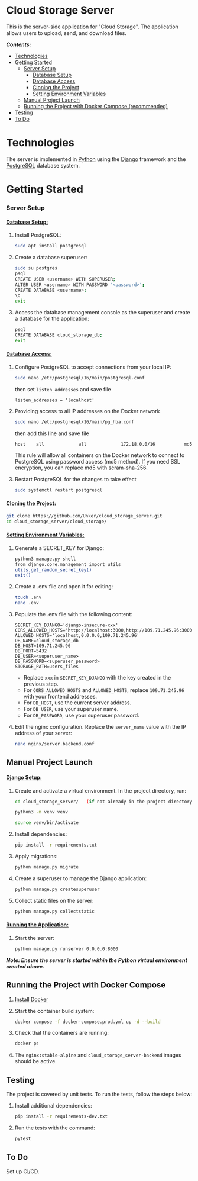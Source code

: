 Cloud Storage Server
===============

This is the server-side application for "Cloud Storage". The application allows users to upload, send, and download files.

***Contents:***

- [Technologies](#technologies)
- [Getting Started](#getting-started)
  - [Server Setup](#server-setup)
    - [Database Setup](#database-setup)
    - [Database Access](#database-access)
    - [Cloning the Project](#cloning-the-project)
    - [Setting Environment Variables](#setting-environment-variables)
  - [Manual Project Launch](#manual-project-launch)
  - [Running the Project with Docker Compose (recommended)](#run-with-docker)
- [Testing](#testing)
- [To Do](#to-do)

# Technologies <a name="technologies"></a>

The server is implemented in [Python](https://www.python.org/) using the [Django](https://www.djangoproject.com/) framework and the [PostgreSQL](https://www.postgresql.org/) database system.

# Getting Started <a name="getting-started"></a>

### Server Setup <a name="server-setup"></a>

#### <ins>Database Setup:</ins> <a name="database-setup"></a>
1. Install PostgreSQL:
    ```bash
    sudo apt install postgresql
    ```

1. Create a database superuser:
    ```bash
    sudo su postgres
    psql
    CREATE USER <username> WITH SUPERUSER;
    ALTER USER <username> WITH PASSWORD '<password>';
    CREATE DATABASE <username>;
    \q
    exit
    ```

1. Access the database management console as the superuser and create a database for the application:
    ```bash
    psql
    CREATE DATABASE cloud_storage_db;
    exit
    ```

#### <ins>Database Access:</ins> <a name="database-access"></a>
1. Configure PostgreSQL to accept connections from your local IP:
    ```bash
    sudo nano /etc/postgresql/16/main/postgresql.conf
    ```
    then set `listen_addresses` and save file
    ```
    listen_addresses = 'localhost'
    ```

1. Providing access to all IP addresses on the Docker network
    ```bash
    sudo nano /etc/postgresql/16/main/pg_hba.conf
    ```
    then add this line and save file
    ```
    host    all             all             172.18.0.0/16           md5
    ```
    This rule will allow all containers on the Docker network to connect to PostgreSQL using password access (md5 method). If you need SSL encryption, you can replace md5 with scram-sha-256.

1. Restart PostgreSQL for the changes to take effect
    ```bash
    sudo systemctl restart postgresql
    ```


#### <ins>Cloning the Project:</ins> <a name="cloning-the-project"></a>
```bash
git clone https://github.com/Unker/cloud_storage_server.git
cd cloud_storage_server/cloud_storage/
```

#### <ins>Setting Environment Variables:</ins> <a name="setting-environment-variables"></a>
1. Generate a SECRET_KEY for Django:
   ```bash
   python3 manage.py shell
   from django.core.management import utils
   utils.get_random_secret_key()
   exit()
   ```

1. Create a .env file and open it for editing:
   ```bash
   touch .env
   nano .env
   ```

1. Populate the .env file with the following content:
   ```
   SECRET_KEY_DJANGO='django-insecure-xxx'
   CORS_ALLOWED_HOSTS='http://localhost:3000,http://109.71.245.96:3000'
   ALLOWED_HOSTS='localhost,0.0.0.0,109.71.245.96'
   DB_NAME=cloud_storage_db
   DB_HOST=109.71.245.96
   DB_PORT=5432
   DB_USER=<superuser_name>
   DB_PASSWORD=<superuser_password>
   STORAGE_PATH=users_files
   ```
    - Replace `xxx` in `SECRET_KEY_DJANGO` with the key created in the previous step.
    - For `CORS_ALLOWED_HOSTS` and `ALLOWED_HOSTS`, replace `109.71.245.96` with your frontend addresses.
    - For `DB_HOST`, use the current server address.
    - For `DB_USER`, use your superuser name.
    - For `DB_PASSWORD`, use your superuser password.

1. Edit the nginx configuration. Replace the `server_name` value with the IP address of your server:
    ```bash
    nano nginx/server.backend.conf
    ```

## Manual Project Launch <a name="manual-project-launch"></a>

#### <ins>Django Setup:</ins>
1. Create and activate a virtual environment. In the project directory, run:
    ```bash
    cd cloud_storage_server/   (if not already in the project directory)
    ```
    ```bash
    python3 -m venv venv
    ```
    ```bash
    source venv/bin/activate
    ```

1. Install dependencies:
    ```bash
    pip install -r requirements.txt
    ```

1. Apply migrations:
    ```bash
    python manage.py migrate
    ```

1. Create a superuser to manage the Django application:
    ```bash
    python manage.py createsuperuser
    ```

1. Collect static files on the server:
    ```bash
    python manage.py collectstatic
    ```

#### <ins>Running the Application:</ins>
1. Start the server:
    ```bash
    python manage.py runserver 0.0.0.0:8000
    ```
***Note: Ensure the server is started within the Python virtual environment created above.***

## Running the Project with Docker Compose <a name="run-with-docker"></a>

1. [Install Docker](https://docs.docker.com/engine/install/ubuntu/)
1. Start the container build system:
    ```bash
    docker compose -f docker-compose.prod.yml up -d --build
    ```

1. Check that the containers are running:
    ```bash
    docker ps
    ```

1. The `nginx:stable-alpine` and `cloud_storage_server-backend` images should be active.

## Testing <a name="testing"></a>

The project is covered by unit tests. To run the tests, follow the steps below:
1. Install additional dependencies:
    ```bash
    pip install -r requirements-dev.txt
    ```

1. Run the tests with the command:
    ```bash
    pytest
    ```

## To Do <a name="to-do"></a>

Set up CI/CD.